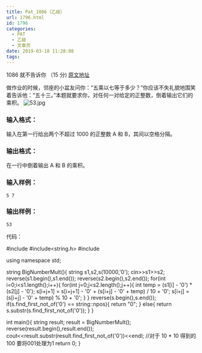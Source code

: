 ```yaml
---
title: Pat_1086（乙级）
url: 1796.html
id: 1796
categories:
  - PAT
  - 乙级
  - 文章页
date: 2019-03-18 11:28:08
tags:
---
```


1086 就不告诉你 （15 分) [原文地址](https://pintia.cn/problem-sets/994805260223102976/problems/1038429065476579328)

做作业的时候，邻座的小盆友问你：“五乘以七等于多少？”你应该不失礼貌地围笑着告诉他：“五十三。”本题就要求你，对任何一对给定的正整数，倒着输出它们的乘积。 ![53.jpg](https://images.ptausercontent.com/0c3a4497-27c3-45ea-9c8e-5a1ab2df48af.jpg)

### 输入格式：

输入在第一行给出两个不超过 1000 的正整数 A 和 B，其间以空格分隔。

### 输出格式：

在一行中倒着输出 A 和 B 的乘积。

### 输入样例：

    5 7
    

### 输出样例：

    53

代码：

#include<iostream>
#include<string.h>
#include<algorithm>

using namespace std;

string BigNumberMult(){
    string s1,s2,s(10000,'0');
    cin>>s1>>s2;
    reverse(s1.begin(),s1.end());
    reverse(s2.begin(),s2.end());
    for(int i=0;i<s1.length();i++){
        for(int j=0;j<s2.length();j++){
            int temp = (s1\[i\] - '0') * (s2\[j\] - '0');
            s\[i+j+1\] = s\[i+j+1\] - '0' + (s\[i+j\] - '0' + temp) / 10 + '0';
            s\[i+j\] = (s\[i+j\] - '0' + temp) % 10 + '0';
        }
    }
    reverse(s.begin(),s.end());
    if(s.find\_first\_not_of('0') == string::npos){
        return "0";
    }
    else{
        return s.substr(s.find\_first\_not_of('0'));
    }
}

int main(){
    string result;
    result = BigNumberMult();
    reverse(result.begin(),result.end());
    cout<<result.substr(result.find\_first\_not_of('0'))<<endl; //对于 10 * 10 得到的100 要将001处理为1
    return 0;
}